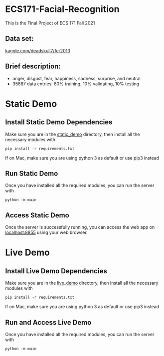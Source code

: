 # ECS171-Facial-Recognition
This is the Final Project of ECS 171 Fall 2021

## Data set:
[kaggle.com/deadskull7/fer2013](kaggle.com/deadskull7/fer2013)

## Brief description:
 * anger, disgust, fear, happiness, sadness, surprise, and neutral
 * 35887 data entries: 80% training, 10% validating, 10% testing

# Static Demo

## Install Static Demo Dependencies
Make sure you are in the [static_demo](./static_demo) directory, then install all the necessary modules with

```console
pip install -r requirements.txt
```

If on Mac, make sure you are using python 3 as default or use pip3 instead

## Run Static Demo

Once you have installed all the required modules, you can run the server with

```console
python -m main
```

## Access Static Demo

Once the server is successfully running, you can access the web app on [localhost:8855](http://localhost:8855) using your web browser.

# Live Demo

## Install Live Demo Dependencies
Make sure you are in the [live_demo](./live_demo) directory, then install all the necessary modules with

```console
pip install -r requirements.txt
```

If on Mac, make sure you are using python 3 as default or use pip3 instead

## Run and Access Live Demo

Once you have installed all the required modules, you can run the server with

```console
python -m main
```
